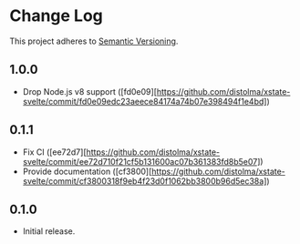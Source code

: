 # Change Log

This project adheres to [Semantic Versioning](http://semver.org/).

## 1.0.0

- Drop Node.js v8 support ([fd0e09][https://github.com/distolma/xstate-svelte/commit/fd0e09edc23aeece84174a74b07e398494f1e4bd])

## 0.1.1

- Fix CI ([ee72d7][https://github.com/distolma/xstate-svelte/commit/ee72d710f21cf5b131600ac07b361383fd8b5e07])
- Provide documentation ([cf3800][https://github.com/distolma/xstate-svelte/commit/cf3800318f9eb4f23d0f1062bb3800b96d5ec38a])

## 0.1.0

- Initial release.
